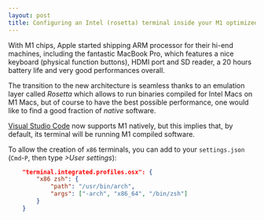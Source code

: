 ```yaml
---
layout: post
title: Configuring an Intel (rosetta) terminal inside your M1 optimized VS Code
---
```


With M1 chips, Apple started shipping ARM processor for their hi-end machines, including the fantastic MacBook Pro, which
features a nice keyboard (physical function buttons), HDMI port and SD reader, a 20 hours battery life and very good
performances overall.

The transition to the new architecture is seamless thanks to an emulation layer called *Rosetta* which allows to run 
binaries compiled for Intel Macs on M1 Macs, but of course to have the best possible performance, one would like to find
a good fraction of *native* software.

[Visual Studio Code](https://code.visualstudio.com/) now supports M1 natively, but this implies that, by default, its terminal
will be running M1 compiled software.

To allow the creation of `x86` terminals, you can add to your `settings.json` (`Cmd`-`P`, then type *>User settings*):

```json
    "terminal.integrated.profiles.osx": {
        "x86 zsh": {
            "path": "/usr/bin/arch",
            "args": ["-arch", "x86_64", "/bin/zsh"]
        }
    }
  ```
  
  
